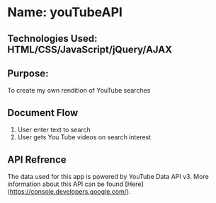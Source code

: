 # Name: youTubeAPI

## Technologies Used: HTML/CSS/JavaScript/jQuery/AJAX

## Purpose: 

To create my own rendition of YouTube searches

## Document Flow

1) User enter text to search
2) User gets You Tube videos on search interest

## API Refrence

The data used for this app is powered by YouTube Data API v3.
More information about this API can be found [Here] (https://console.developers.google.com/).
